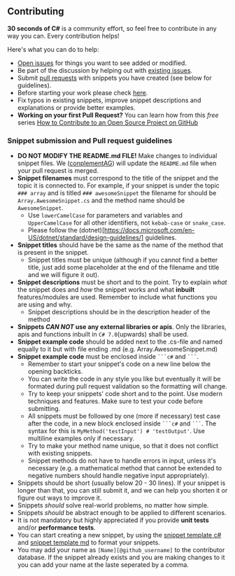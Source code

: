 ## Contributing

**30 seconds of C#** is a community effort, so feel free to contribute in any way you can. Every contribution helps!

Here's what you can do to help:

- [Open issues](https://github.com/conplementAG/30-seconds-of-c-sharp/issues/new) for things you want to see added or modified.
- Be part of the discussion by helping out with [existing issues](https://github.com/conplementAG/30-seconds-of-c-sharp/issues).
- Submit [pull requests](https://github.com/conplementAG/30-seconds-of-c-sharp/pulls) with snippets you have created (see below for guidelines).
- Before starting your work please check [here](https://github.com/conplementAG/30-seconds-of-c-sharp/projects/1).
- Fix typos in existing snippets, improve snippet descriptions and explanations or provide better examples.
- **Working on your first Pull Request?** You can learn how from this *free* series [How to Contribute to an Open Source Project on GitHub](https://egghead.io/series/how-to-contribute-to-an-open-source-project-on-github)

### Snippet submission and Pull request guidelines

- **DO NOT MODIFY THE README.md FILE!** Make changes to individual snippet files. We ([conplementAG](https://www.conplement.de/)) will update the `README.md` file when your pull request is merged.
- **Snippet filenames** must correspond to the title of the snippet and the topic it is connected to. For example, if your snippet is under the topic `### array` and is titled `### awesomeSnippet` the filename for should be `Array.AwesomeSnippet.cs` and the method name should be `AwesomeSnippet`.
  - Use `lowerCamelCase` for parameters and variables and `UpperCamelCase` for all other identifiers, not `kebab-case` or `snake_case`.
  -  Please follow the (dotnet)[https://docs.microsoft.com/en-US/dotnet/standard/design-guidelines/] guidelines.
- **Snippet titles** should have be the same as the name of the method that is present in the snippet.
  - Snippet titles must be unique (although if you cannot find a better title, just add some placeholder at the end of the filename and title and we will figure it out).
- **Snippet descriptions** must be short and to the point. Try to explain *what* the snippet does and *how* the snippet works and what **inbuilt** features/modules are used. Remember to include what functions you are using and why.
  - Snippet descriptions should be in the description header of the method
- **Snippets _CAN NOT_ use any external libraries or apis**. Only the libraries, apis and functions inbuilt in `C# 7.0`(upwards) shall be used.
- **Snippet example code** should be added next to the .cs-file and named equally to it but with file ending .md (e.g. Array.AwesomeSnippet.md)
- **Snippet example code** must be enclosed inside ` ```c# ` and ` ``` `.
  - Remember to start your snippet's code on a new line below the opening backticks.
  - You can write the code in any style you like but eventually it will be formated during pull request validation so the formatting will change.
  - Try to keep your snippets' code short and to the point. Use modern techniques and features. Make sure to test your code before submitting.
  - All snippets must be followed by one (more if necessary) test case after the code, in a new block enclosed inside ` ```c# ` and ` ``` `. The syntax for this is `MyMethod('testInput') # 'testOutput'`. Use multiline examples only if necessary.
  - Try to make your method name unique, so that it does not conflict with existing snippets.
  - Snippet methods do not have to handle errors in input, unless it's necessary (e.g. a mathematical method that cannot be extended to negative numbers should handle negative input appropriately).
- Snippets should be short (usually below 20 - 30 lines). If your snippet is longer than that, you can still submit it, and we can help you shorten it or figure out ways to improve it.
- Snippets *should* solve real-world problems, no matter how simple.
- Snippets *should* be abstract enough to be applied to different scenarios.
- It is not mandatory but highly appreciated if you provide **unit tests** and/or **performance tests**.
- You can start creating a new snippet, by using the [snippet template c#](Template.SnippetTemplate.cs) and [snippet template md](Template.SnippetTemplate.md) to format your snippets.
- You may add your name as `[Name][@github_username]` to the contributor database. If the snippet already exists and you are making changes to it you can add your name at the laste seperated by a comma.
<!--
### Additional guidelines and conventions regarding snippets

- If your snippet contains argument with default parameters, explain what happens if they are omitted when calling the method and what the default case is.
- If your snippet uses recursion, explain the base cases.
- If your variable is not changed anywhere in the code name it in uppercase.
- Use `UpperCamelCase` for method and `LowerCamelCase` for variable names if they consist of more than one word.
- Try to give meaningful names to variables. For example use `letter`, instead of `lt`. Some exceptions to convention are:
  - `arr` for lists (usually as the snippet method's argument).
  - `str` for strings.
  - `n` for a numeric value (usually as the snippet method's argument).
  - `val` or `v` for value (usually when iterating a list, mapping, sorting etc.).
  - `i` for indexes.
  - `func` for function arguments.
  - `nums` for lists of numbers.
- Use `()` if your method takes no arguments.
- Specify default parameters for arguments, if necessary. It is preferred to put default parameters last unless you have pretty good reason not to.
- Always use double quotes for string literals.
- Prefer using the ternary operator (`trueResult if condition else falseResult`) instead of `if else` statements whenever possible.
- Avoid nesting ternary operators (but you can do it if you feel like you should).
- Use lambda functions as much as possible, except when you can't.
- Leave a single space after a comma (`,`) character.
- Try to strike a balance between readability, brevity, and performance.-->
